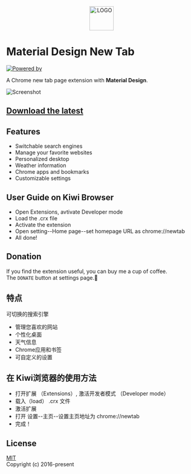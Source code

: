 <div align="center">
  <img src="dist/icons/icon@128.png" width="64" alt="LOGO" />
</div>

# Material Design New Tab

[![Powered by](https://img.shields.io/badge/Powered%20by-material--ui-green.svg)](http://www.material-ui.com)

A Chrome new tab page extension with **Material Design**.

![Screenshot](https://raw.githubusercontent.com/zongou/Extensions/master/MD_NTP_Screenshot.jpg)

## [Download the latest](https://github.com/zongou/new-tab-zongou/releases)

## Features
- Switchable search engines
- Manage your favorite websites
- Personalized desktop
- Weather information
- Chrome apps and bookmarks
- Customizable settings

## User Guide on Kiwi Browser
- Open Extensions, avtivate Developer mode
- Load the .crx file
- Activate the extension
- Open setting--Home page--set homepage URL as chrome://newtab
- All done!

## Donation
If you find the extension useful, you can buy me a cup of coffee.  
The `DONATE` button at settings page.💖

## 特点
可切换的搜索引擎
- 管理您喜欢的网站
- 个性化桌面
- 天气信息
-  Chrome应用和书签
- 可自定义的设置

## 在 Kiwi浏览器的使用方法
- 打开扩展 （Extensions）, 激活开发者模式 （Developer mode）
- 载入（load） .crx 文件
- 激活扩展
- 打开 设置--主页--设置主页地址为 chrome://newtab
- 完成！
## License
[MIT](LICENSE)  
Copyright (c) 2016-present
